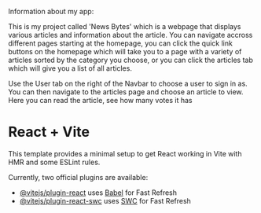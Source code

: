 Information about my app: 

This is my project called 'News Bytes' which is a webpage that displays various articles and information about the article. You can navigate accross different pages starting at the homepage, you can click the quick link buttons on the homepage which will take you to a page with a variety of articles sorted by the category you choose, or you can click the articles tab which will give you a list of all articles.

Use the User tab on the right of the Navbar to choose a user to sign in as. You can then navigate to the articles page and choose an article to view. Here you can read the article, see how many votes it has 






# React + Vite

This template provides a minimal setup to get React working in Vite with HMR and some ESLint rules.

Currently, two official plugins are available:

- [@vitejs/plugin-react](https://github.com/vitejs/vite-plugin-react/blob/main/packages/plugin-react/README.md) uses [Babel](https://babeljs.io/) for Fast Refresh
- [@vitejs/plugin-react-swc](https://github.com/vitejs/vite-plugin-react-swc) uses [SWC](https://swc.rs/) for Fast Refresh
